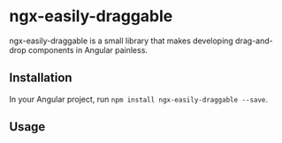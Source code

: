 # ngx-easily-draggable

ngx-easily-draggable is a small library that makes developing drag-and-drop components in Angular painless.

## Installation

In your Angular project, run `npm install ngx-easily-draggable --save`.

## Usage

